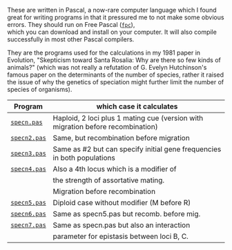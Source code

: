 

These are written in Pascal, a now-rare computer language
which I found great for writing programs in that it
pressured me to not make some obvious errors.  They
should run on Free Pascal ([`fpc`](https://www.freepascal.org/)),  
which you can download and
install on your computer.  It will also compile successfully
in most other Pascal compilers.

They are the programs used for the calculations in my
1981 paper in Evolution, "Skepticism toward Santa Rosalia:
Why are there so few kinds of animals?"
(which was not really a refutation of G. Evelyn Hutchinson's
famous paper on the determinants of the number of species,
rather it raised the issue of why the genetics of speciation
might further limit the number of species of organisms).


| Program  |            which case it calculates |
| -------  |           ------------------------ |
| [`specn.pas`](/papers/speciation/specn.pas) |          Haploid, 2 loci plus 1 mating cue (version with migration before recombination) |
| [`specn2.pas`](/papers/speciation/specn2.pas) |         Same, but recombination before migration |
| [`specn3.pas`](/papers/speciation/specn3.pas) |         Same as #2 but can specify initial gene frequencies in both populations |
| [`specn4.pas`](/papers/speciation/specn4.pas) |         Also a 4th locus which is a modifier of 
|            |        the strength of assortative mating. | 
|            |          Migration before recombination |
| [`specn5.pas`](/papers/speciation/specn5.pas) |         Diploid case without modifier (M before R) |
| [`specn6.pas`](/papers/speciation/specn6.pas) |         Same as specn5.pas but recomb. before mig. |
| [`specn7.pas`](/papers/speciation/specn7.pas) |         Same as specn.pas but also an interaction |
|            |       parameter for epistasis between loci B, C. |
